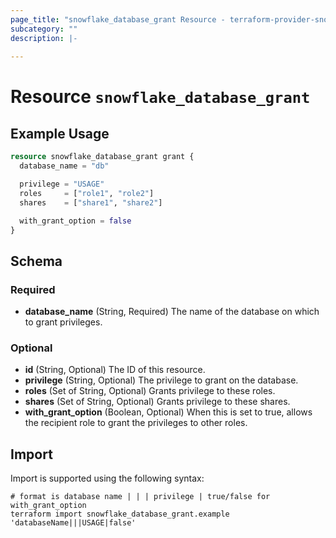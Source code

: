 ```yaml
---
page_title: "snowflake_database_grant Resource - terraform-provider-snowflake"
subcategory: ""
description: |-
  
---
```


# Resource `snowflake_database_grant`



## Example Usage

```terraform
resource snowflake_database_grant grant {
  database_name = "db"

  privilege = "USAGE"
  roles     = ["role1", "role2"]
  shares    = ["share1", "share2"]

  with_grant_option = false
}
```

## Schema

### Required

- **database_name** (String, Required) The name of the database on which to grant privileges.

### Optional

- **id** (String, Optional) The ID of this resource.
- **privilege** (String, Optional) The privilege to grant on the database.
- **roles** (Set of String, Optional) Grants privilege to these roles.
- **shares** (Set of String, Optional) Grants privilege to these shares.
- **with_grant_option** (Boolean, Optional) When this is set to true, allows the recipient role to grant the privileges to other roles.

## Import

Import is supported using the following syntax:

```shell
# format is database name | | | privilege | true/false for with_grant_option
terraform import snowflake_database_grant.example 'databaseName|||USAGE|false'
```
